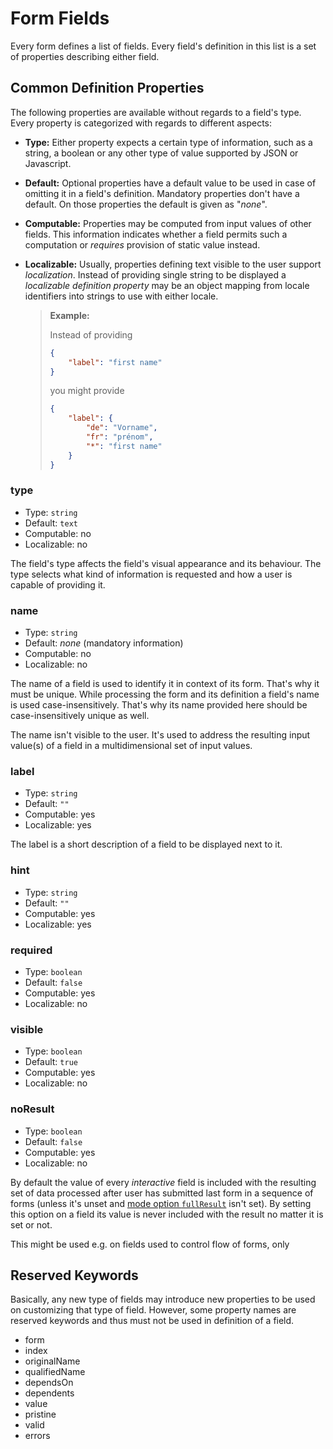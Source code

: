 # Form Fields

Every form defines a list of fields. Every field's definition in this list is a set of properties describing either field.

## Common Definition Properties

The following properties are available without regards to a field's type. Every property is categorized with regards to different aspects:

* **Type:** Either property expects a certain type of information, such as a string, a boolean or any other type of value supported by JSON or Javascript.
* **Default:** Optional properties have a default value to be used in case of omitting it in a field's definition. Mandatory properties don't have a default. On those properties the default is given as "_none_".
* **Computable:** Properties may be computed from input values of other fields. This information indicates whether a field permits such a computation or _requires_ provision of static value instead.
* **Localizable:** Usually, properties defining text visible to the user support _localization_. Instead of providing single string to be displayed a _localizable definition property_ may be an object mapping from locale identifiers into strings to use with either locale.

  > **Example:**
  >
  > Instead of providing
  > 
  > ```JSON
  > {
  >     "label": "first name"
  > }
  > ```
  >
  > you might provide
  > 
  > ```JSON
  > {
  >     "label": {
  >         "de": "Vorname",
  >         "fr": "prénom",
  >         "*": "first name"
  >     }
  > }
  > ```

### type

* Type: `string`
* Default: `text`
* Computable: no
* Localizable: no

The field's type affects the field's visual appearance and its behaviour. The type selects what kind of information is requested and how a user is capable of providing it.

### name

* Type: `string`
* Default: _none_ (mandatory information)
* Computable: no
* Localizable: no

The name of a field is used to identify it in context of its form. That's why it must be unique. While processing the form and its definition a field's name is used case-insensitively. That's why its name provided here should be case-insensitively unique as well.

The name isn't visible to the user. It's used to address the resulting input value(s) of a field in a multidimensional set of input values.

### label

* Type: `string`
* Default: `""`
* Computable: yes
* Localizable: yes

The label is a short description of a field to be displayed next to it.

### hint

* Type: `string`
* Default: `""`
* Computable: yes
* Localizable: yes

### required

* Type: `boolean`
* Default: `false`
* Computable: yes
* Localizable: no

### visible

* Type: `boolean`
* Default: `true`
* Computable: yes
* Localizable: no

### noResult

* Type: `boolean`
* Default: `false`
* Computable: yes
* Localizable: no

By default the value of every _interactive_ field is included with the resulting set of data processed after user has submitted last form in a sequence of forms (unless it's unset and [mode option `fullResult`](../mode.md) isn't set). By setting this option on a field its value is never included with the result no matter it is set or not.

This might be used e.g. on fields used to control flow of forms, only

## Reserved Keywords

Basically, any new type of fields may introduce new properties to be used on customizing that type of field. However, some property names are reserved keywords and thus must not be used in definition of a field.

* form
* index
* originalName
* qualifiedName
* dependsOn
* dependents
* value
* pristine
* valid
* errors
